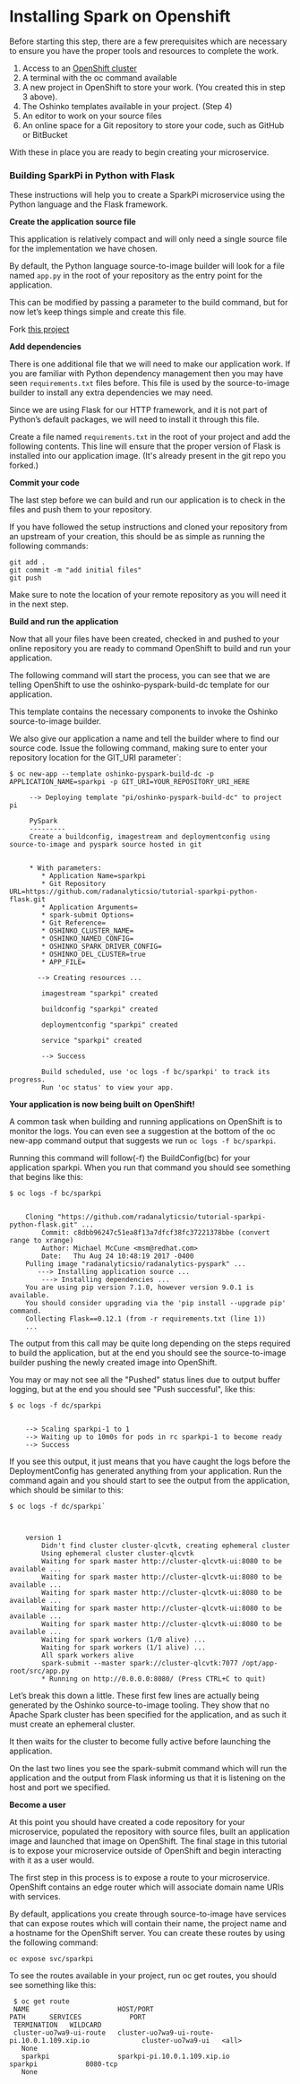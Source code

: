 # Installing Spark on Openshift
Before starting this step, there are a few prerequisites which are necessary to ensure you have the proper tools and resources to complete the work.
1. Access to an [OpenShift cluster](https://openshift.massopen.cloud)
2. A terminal with the oc command available
3. A new project in OpenShift to store your work. (You created this in step 3 above).  
4. The Oshinko templates available in your project. (Step 4)
5. An editor to work on your source files
6. An online space for a Git repository to store your code, such as GitHub or BitBucket

With these in place you are ready to begin creating your microservice.

### Building SparkPi in Python with Flask
These instructions will help you to create a SparkPi microservice using the Python language and the Flask framework.

**Create the application source file**

This application is relatively compact and will only need a single source file for the implementation we have chosen. 

By default, the Python language source-to-image builder will look for a file named `app.py` in the root of your repository as the entry point for the application.

This can be modified by passing a parameter to the build command, but for now let’s keep things simple and create this file.

Fork [this project](https://github.com/husky-parul/sparkpi.git)

**Add dependencies**

There is one additional file that we will need to make our application work. If you are familiar with Python dependency management then you may have seen `requirements.txt` files before. This file is used by the source-to-image builder to install any extra dependencies we may need.

Since we are using Flask for our HTTP framework, and it is not part of Python’s default packages, we will need to install it through this file.

Create a file named `requirements.txt` in the root of your project and add the following contents. This line will ensure that the proper version of Flask is installed into our application image. (It's already present in the git repo you forked.)

**Commit your code**

The last step before we can build and run our application is to check in the files and push them to your repository.

If you have followed the setup instructions and cloned your repository from an upstream of your creation, this should be as simple as running the following commands:

    git add .
    git commit -m "add initial files"
    git push

Make sure to note the location of your remote repository as you will need it in the next step.

**Build and run the application**

Now that all your files have been created, checked in and pushed to your online repository you are ready to command OpenShift to build and run your application. 

The following command will start the process, you can see that we are telling OpenShift to use the oshinko-pyspark-build-dc template for our application. 

This template contains the necessary components to invoke the Oshinko source-to-image builder. 

We also give our application a name and tell the builder where to find our source code. Issue the following command, making sure to enter your repository location for the GIT_URI parameter`:
```
$ oc new-app --template oshinko-pyspark-build-dc -p APPLICATION_NAME=sparkpi -p GIT_URI=YOUR_REPOSITORY_URI_HERE

     --> Deploying template "pi/oshinko-pyspark-build-dc" to project pi

     PySpark
     ---------
     Create a buildconfig, imagestream and deploymentconfig using source-to-image and pyspark source hosted in git


     * With parameters:
        * Application Name=sparkpi
        * Git Repository URL=https://github.com/radanalyticsio/tutorial-sparkpi-python-flask.git
        * Application Arguments=
        * spark-submit Options=
        * Git Reference=
        * OSHINKO_CLUSTER_NAME=
        * OSHINKO_NAMED_CONFIG=
        * OSHINKO_SPARK_DRIVER_CONFIG=
        * OSHINKO_DEL_CLUSTER=true
        * APP_FILE=

       --> Creating resources ...

        imagestream "sparkpi" created

        buildconfig "sparkpi" created

        deploymentconfig "sparkpi" created

        service "sparkpi" created
        
        --> Success

        Build scheduled, use 'oc logs -f bc/sparkpi' to track its progress.
        Run 'oc status' to view your app.
```

**Your application is now being built on OpenShift!**

A common task when building and running applications on OpenShift is to monitor the logs. You can even see a suggestion at the bottom of the oc new-app command output that suggests we run `oc logs -f bc/sparkpi`. 

Running this command will follow(-f) the BuildConfig(bc) for your application sparkpi. When you run that command you should see something that begins like this:
```
$ oc logs -f bc/sparkpi


    Cloning "https://github.com/radanalyticsio/tutorial-sparkpi-python-flask.git" ...
        Commit: c8dbb96247c51ea8f13a7dfcf38fc37221378bbe (convert range to xrange)
        Author: Michael McCune <msm@redhat.com>
        Date:   Thu Aug 24 10:48:19 2017 -0400
    Pulling image "radanalyticsio/radanalytics-pyspark" ...
       ---> Installing application source ...
        ---> Installing dependencies ...
    You are using pip version 7.1.0, however version 9.0.1 is available.
    You should consider upgrading via the 'pip install --upgrade pip' command.
    Collecting Flask==0.12.1 (from -r requirements.txt (line 1))
    ...
```
The output from this call may be quite long depending on the steps required to build the application, but at the end you should see the source-to-image builder pushing the newly created image into OpenShift.

You may or may not see all the "Pushed" status lines due to output buffer logging, but at the end you should see "Push successful", like this:
```
$ oc logs -f dc/sparkpi


    --> Scaling sparkpi-1 to 1
    --> Waiting up to 10m0s for pods in rc sparkpi-1 to become ready
    --> Success
```

If you see this output, it just means that you have caught the logs before the DeploymentConfig has generated anything from your application. Run the command again and you should start to see the output from the application, which should be similar to this:
```
$ oc logs -f dc/sparkpi`



    version 1
        Didn't find cluster cluster-qlcvtk, creating ephemeral cluster
        Using ephemeral cluster cluster-qlcvtk
        Waiting for spark master http://cluster-qlcvtk-ui:8080 to be available ...
        Waiting for spark master http://cluster-qlcvtk-ui:8080 to be available ...
        Waiting for spark master http://cluster-qlcvtk-ui:8080 to be available ...
        Waiting for spark master http://cluster-qlcvtk-ui:8080 to be available ...
        Waiting for spark master http://cluster-qlcvtk-ui:8080 to be available ...
        Waiting for spark workers (1/0 alive) ...
        Waiting for spark workers (1/1 alive) ...
        All spark workers alive
        spark-submit --master spark://cluster-qlcvtk:7077 /opt/app-root/src/app.py
        * Running on http://0.0.0.0:8080/ (Press CTRL+C to quit)
```

Let’s break this down a little. These first few lines are actually being generated by the Oshinko source-to-image tooling. They show that no Apache Spark cluster has been specified for the application, and as such it must create an ephemeral cluster.

It then waits for the cluster to become fully active before launching the application.

On the last two lines you see the spark-submit command which will run the application and the output from Flask informing us that it is listening on the host and port we specified.

**Become a user**

At this point you should have created a code repository for your microservice, populated the repository with source files, built an application image and launched that image on OpenShift. The final stage in this tutorial is to expose your microservice outside of OpenShift and begin interacting with it as a user would.

The first step in this process is to expose a route to your microservice. OpenShift contains an edge router which will associate domain name URIs with services.

By default, applications you create through source-to-image have services that can expose routes which will contain their name, the project name and a hostname for the OpenShift server. You can create these routes by using the following command:

    oc expose svc/sparkpi

To see the routes available in your project, run oc get routes, you should see something like this:

     $ oc get route
     NAME                      HOST/PORT                                      PATH      SERVICES            PORT       
     TERMINATION   WILDCARD
     cluster-uo7wa9-ui-route   cluster-uo7wa9-ui-route-pi.10.0.1.109.xip.io             cluster-uo7wa9-ui   <all>                    
       None
       sparkpi                 sparkpi-pi.10.0.1.109.xip.io                              sparkpi            8080-tcp                 
       None

